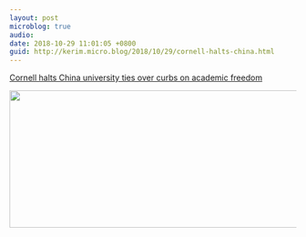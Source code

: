 ```yaml
---
layout: post
microblog: true
audio: 
date: 2018-10-29 11:01:05 +0800
guid: http://kerim.micro.blog/2018/10/29/cornell-halts-china.html
---
```

[Cornell halts China university ties over curbs on academic freedom](https://www.ft.com/content/b07c275c-d832-11e8-a854-33d6f82e62f8)

<img src="https://micro.oxus.net/uploads/2018/d435726050.jpg" width="600" height="241" />
